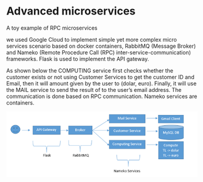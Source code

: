 # Advanced microservices
A toy example of RPC microservices

we used Google Cloud to implement simple yet more complex micro services scenario based on docker containers, RabbitMQ (Message Broker) and Nameko (Remote Procedure Call (RPC) inter-service-communication) frameworks. 
Flask is used to implement the API gateway.

As shown below the COMPUTING service first checks whether the customer exists or not using Customer Services to get the customer ID and Email, then it will amount given by the user to (dolar, euro). Finally, it will use the MAIL service to send the result of to the user’s email address. The communication is done based on RPC communication. Nameko services are containers.

![Image1](https://github.com/majdlatah/advanced_microservices/blob/master/ar.png)


